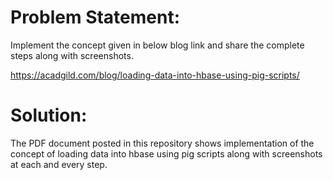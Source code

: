 # Problem Statement:

Implement the concept given in below blog link and share the complete steps along with screenshots.

https://acadgild.com/blog/loading-data-into-hbase-using-pig-scripts/

# Solution:

The PDF document posted in this repository shows implementation of the concept of loading data into hbase using pig scripts along with screenshots at each and every step.

